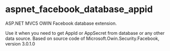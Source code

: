 # aspnet_facebook_database_appid
ASP.NET MVC5 OWIN Facebook database extension.

Use it when you need to get AppId or AppSecret from database or any other data source.
Based on source code of Microsoft.Owin.Security.Facebook, version 3.0.1.0